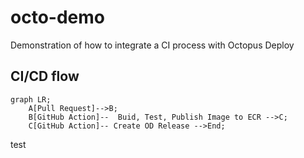 # octo-demo
Demonstration of how to integrate a CI process with Octopus Deploy

## CI/CD flow
```mermaid
graph LR;
    A[Pull Request]-->B;
    B[GitHub Action]--  Buid, Test, Publish Image to ECR -->C;
    C[GitHub Action]-- Create OD Release -->End;
```
test
